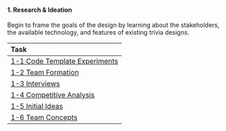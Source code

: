 #### 1. Research & Ideation

Begin to frame the goals of the design by learning about the stakeholders, the available technology, and features of existing trivia designs.

|Task|
|:---|
|[1-1 Code Template Experiments](/OUTLINE/1-1-code-template-experiments.md)|
|[1-2 Team Formation](/OUTLINE/1-2-team-formation.md)|
|[1-3 Interviews](/OUTLINE/1-3-interviews.md)|
|[1-4 Competitive Analysis](/OUTLINE/1-4-competitive-analyis.md)|
|[1-5 Initial Ideas](/OUTLINE/1-5-initial-ideas.md)|
|[1-6 Team Concepts](/OUTLINE/1-6-aggregation.md)|

